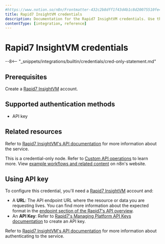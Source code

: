 ```yaml
---
#https://www.notion.so/n8n/Frontmatter-432c2b8dff1f43d4b1c8d20075510fe4
title: Rapid7 InsightVM credentials
description: Documentation for the Rapid7 InsightVM credentials. Use these credentials to authenticate Rapid7 InsightVm in n8n, a workflow automation platform.
contentType: [integration, reference]
---
```


# Rapid7 InsightVM credentials

--8<-- "_snippets/integrations/builtin/credentials/cred-only-statement.md"

## Prerequisites

Create a [Rapid7 InsightVM](https://www.rapid7.com/products/insightvm/) account.

## Supported authentication methods

* API key

## Related resources

Refer to [Rapid7 InsightVM's API documentation](https://help.rapid7.com/insightvm/en-us/api/integrations.html) for more information about the service.

This is a credential-only node. Refer to [Custom API operations](/integrations/custom-operations.md) to learn more. View [example workflows and related content](https://n8n.io/integrations/rapid7-insight-platform/) on n8n's website.

## Using API key

To configure this credential, you'll need a [Rapid7 InsightVM](https://www.rapid7.com/products/insightvm/) account and:

* A **URL**: The API endpoint URL where the resource or data you are requesting lives. You can find more information about the expected format in the [endpoint section of the Rapid7's API overview](https://docs.rapid7.com/insight/api-overview/#endpoint).
* An **API Key**: Refer to [Rapid7's Managing Platform API Keys documentation](https://docs.rapid7.com/insight/managing-platform-api-keys/) to create an API key.

Refer to [Rapid7 InsightVM's API documentation](https://help.rapid7.com/insightvm/en-us/api/integrations.html) for more information about authenticating to the service.
